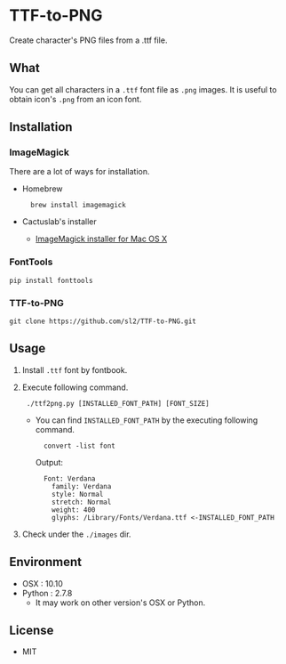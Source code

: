 TTF-to-PNG
==========

Create character's PNG files from a .ttf file.

## What

You can get all characters in a `.ttf` font file as `.png` images. It is useful to obtain icon's `.png` from an icon font.

## Installation

### ImageMagick

There are a lot of ways for installation. 

- Homebrew

		brew install imagemagick

- Cactuslab's installer

	- [ImageMagick installer for Mac OS X](http://cactuslab.com/imagemagick/)

### FontTools

	pip install fonttools

### TTF-to-PNG

    git clone https://github.com/sl2/TTF-to-PNG.git

## Usage

1. Install `.ttf` font by fontbook.

2. Execute following command.

	    ./ttf2png.py [INSTALLED_FONT_PATH] [FONT_SIZE] 

	- You can find `INSTALLED_FONT_PATH` by the executing following command.

			convert -list font

		Output:
		
			Font: Verdana
			  family: Verdana
			  style: Normal
			  stretch: Normal
			  weight: 400
			  glyphs: /Library/Fonts/Verdana.ttf <-INSTALLED_FONT_PATH

3. Check under the `./images` dir.

## Environment

- OSX : 10.10
- Python : 2.7.8
	- It may work on other version's OSX or Python.

## License

- MIT

